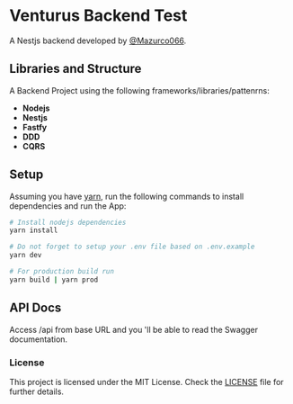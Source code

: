 # Venturus Backend Test

A Nestjs backend developed by [@Mazurco066](https://github.com/Mazurco066).

## Libraries and Structure

A Backend Project using the following frameworks/libraries/pattenrns:

* **Nodejs**
* **Nestjs**
* **Fastfy**
* **DDD**
* **CQRS**

## Setup

Assuming you have [yarn](https://yarnpkg.com/), run the following commands to install dependencies and run the App:
```sh
# Install nodejs dependencies
yarn install

# Do not forget to setup your .env file based on .env.example
yarn dev

# For production build run
yarn build | yarn prod
```

## API Docs

Access /api from base URL and you 'll be able to read the Swagger documentation.

### License

This project is licensed under the MIT License. Check the [LICENSE](LICENSE) file for further details.